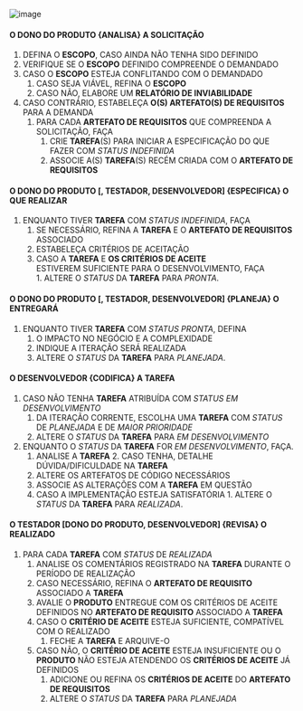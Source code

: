 ![image](https://github.com/user-attachments/assets/0936ece9-4253-4548-83cc-1b0a85da221d)

####  O DONO DO PRODUTO {ANALISA} A SOLICITAÇÃO  

1. DEFINA O **ESCOPO**, CASO AINDA NÃO TENHA SIDO DEFINIDO   
2. VERIFIQUE SE O **ESCOPO** DEFINIDO COMPREENDE O DEMANDADO
3. CASO O **ESCOPO** ESTEJA CONFLITANDO COM O DEMANDADO   
	1. CASO SEJA VIÁVEL, REFINA O **ESCOPO**  
	2. CASO NÃO, ELABORE UM **RELATÓRIO DE INVIABILIDADE**  
4. CASO CONTRÁRIO, ESTABELEÇA **O(S) ARTEFATO(S) DE REQUISITOS** PARA A DEMANDA
	1. PARA CADA **ARTEFATO DE REQUISITOS** QUE COMPREENDA A SOLICITAÇÃO, FAÇA  
		1. CRIE **TAREFA**(S) PARA INICIAR A ESPECIFICAÇÃO DO QUE FAZER COM *STATUS INDEFINIDA*
 		2. ASSOCIE A(S) **TAREFA**(S) RECÉM CRIADA COM O **ARTEFATO DE REQUISITOS**

#### O DONO DO PRODUTO [, TESTADOR,  DESENVOLVEDOR] {ESPECIFICA} O QUE REALIZAR  

1. ENQUANTO TIVER **TAREFA** COM *STATUS INDEFINIDA*, FAÇA
	1. SE NECESSÁRIO, REFINA A **TAREFA** E O **ARTEFATO DE REQUISITOS** ASSOCIADO
	2. ESTABELEÇA CRITÉRIOS DE ACEITAÇÃO  
	3. CASO A **TAREFA** E **OS CRITÉRIOS DE ACEITE**   
				ESTIVEREM SUFICIENTE PARA O DESENVOLVIMENTO, FAÇA  
			1. ALTERE O *STATUS* DA **TAREFA** PARA *PRONTA*.  
  	
#### O DONO DO PRODUTO [, TESTADOR, DESENVOLVEDOR] {PLANEJA} O ENTREGARÁ  

1. ENQUANTO TIVER **TAREFA** COM *STATUS PRONTA*, DEFINA    
	1. O IMPACTO NO NEGÓCIO E A COMPLEXIDADE  
 	2. INDIQUE A ITERAÇÃO SERÁ REALIZADA   
 	3. ALTERE O *STATUS* DA **TAREFA** PARA *PLANEJADA*.  

#### O DESENVOLVEDOR {CODIFICA} A TAREFA

1. CASO NÃO TENHA **TAREFA** ATRIBUÍDA COM *STATUS EM DESENVOLVIMENTO*   
	1. DA ITERAÇÃO CORRENTE, ESCOLHA UMA **TAREFA** COM *STATUS* DE *PLANEJADA* E DE *MAIOR PRIORIDADE*
	2. ALTERE O *STATUS* DA **TAREFA** PARA *EM DESENVOLVIMENTO*
2. ENQUANTO O *STATUS* DA **TAREFA** FOR *EM DESENVOLVIMENTO*, FAÇA.  
	1. ANALISE A **TAREFA**
        2. CASO TENHA, DETALHE DÚVIDA/DIFICULDADE NA **TAREFA**
	3. ALTERE OS ARTEFATOS DE CÓDIGO NECESSÁRIOS 
	4. ASSOCIE AS ALTERAÇÕES COM A **TAREFA** EM QUESTÃO
 	5. CASO A IMPLEMENTAÇÃO ESTEJA SATISFATÓRIA
     		1. ALTERE O *STATUS* DA **TAREFA** PARA *REALIZADA*.

#### O TESTADOR [DONO DO PRODUTO, DESENVOLVEDOR] {REVISA} O REALIZADO

1. PARA CADA **TAREFA** COM *STATUS* DE *REALIZADA* 
	1. ANALISE OS COMENTÁRIOS REGISTRADO NA **TAREFA** DURANTE O PERÍODO DE REALIZAÇÃO
 	2. CASO NECESSÁRIO, REFINA O **ARTEFATO DE REQUISITO** ASSOCIADO A **TAREFA**   
 	3. AVALIE O **PRODUTO** ENTREGUE COM OS CRITÉRIOS DE ACEITE DEFINIDOS NO **ARTEFATO DE REQUISITO** ASSOCIADO A **TAREFA**   
  	4. CASO O **CRITÉRIO DE ACEITE** ESTEJA SUFICIENTE, COMPATÍVEL COM O REALIZADO  
   		1. FECHE A **TAREFA** E ARQUIVE-O   	  
 	6. CASO NÃO, O **CRITÉRIO DE ACEITE** ESTEJA INSUFICIENTE OU O **PRODUTO** NÃO ESTEJA ATENDENDO OS **CRITÉRIOS DE ACEITE** JÁ DEFINIDOS
		1. ADICIONE OU REFINA OS **CRITÉRIOS DE ACEITE** DO **ARTEFATO DE REQUISITOS**  
  		2. ALTERE O *STATUS* DA **TAREFA** PARA *PLANEJADA* 
